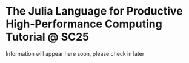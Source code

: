 # The Julia Language for Productive High-Performance Computing Tutorial @ SC25

Information will appear here soon, please check in later

